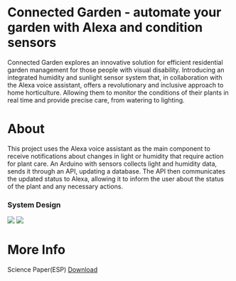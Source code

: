 # Connected Garden - automate your garden with Alexa and condition sensors
Connected Garden explores an innovative solution for efficient residential garden management for those people with visual disability. Introducing an integrated humidity and sunlight sensor system that, in collaboration with the Alexa voice assistant, offers a revolutionary and inclusive approach to home horticulture. Allowing them to monitor the conditions of their plants in real time and provide precise care, from watering to lighting.


# About
This project uses the Alexa voice assistant as the main component to receive notifications about changes in light or humidity that require action for plant care. An Arduino with sensors collects light and humidity data, sends it through an API, updating a database. The API then communicates the updated status to Alexa, allowing it to inform the user about the status of the plant and any necessary actions.

### System Design
<img  src='https://github.com/Yyauw/Connected-garden/assets/112560291/f7a99a33-9d71-45c5-8064-262c5403bcf7'>
<img  src='https://github.com/Yyauw/Connected-garden/assets/112560291/5f66df01-0749-4d5b-be3a-f1125eac9006'>

# More Info
<p>Science Paper(ESP) <a href='https://github.com/Yyauw/Connected-garden/files/14229855/Connected.garden.pdf'>Download</a></p>


